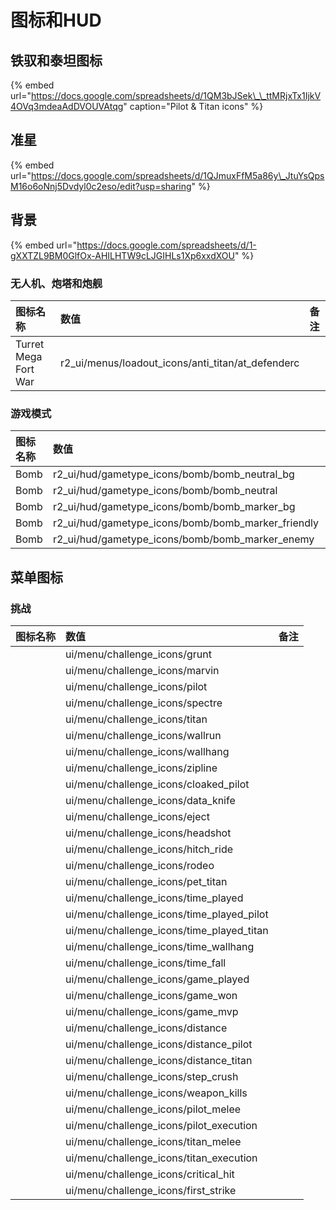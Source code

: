 # 图标和HUD

## 铁驭和泰坦图标

{% embed url="https://docs.google.com/spreadsheets/d/1QM3bJSek\_\_ttMRjxTx1IjkV4OVq3mdeaAdDVOUVAtqg" caption="Pilot & Titan icons" %}

## 准星

{% embed url="https://docs.google.com/spreadsheets/d/1QJmuxFfM5a86y\_JtuYsQpsM16o6oNnj5Dvdyl0c2eso/edit?usp=sharing" %}

## 背景

{% embed url="https://docs.google.com/spreadsheets/d/1-gXXTZL9BM0GlfOx-AHILHTW9cLJGIHLs1Xp6xxdXOU" %}



### 无人机、炮塔和炮舰

| 图标名称 | 数值 | 备注 |
| :--- | :--- | :--- |
| Turret Mega Fort War | r2\_ui/menus/loadout\_icons/anti\_titan/at\_defenderc |  |

### 游戏模式

| 图标名称 | 数值 | 备注 |
| :--- | :--- | :--- |
| Bomb | r2\_ui/hud/gametype\_icons/bomb/bomb\_neutral\_bg |  |
| Bomb | r2\_ui/hud/gametype\_icons/bomb/bomb\_neutral |  |
| Bomb | r2\_ui/hud/gametype\_icons/bomb/bomb\_marker\_bg |  |
| Bomb | r2\_ui/hud/gametype\_icons/bomb/bomb\_marker\_friendly |  |
| Bomb | r2\_ui/hud/gametype\_icons/bomb/bomb\_marker\_enemy |  |

## 菜单图标

### 挑战

| 图标名称 | 数值 | 备注 |
| :--- | :--- | :--- |
|  | ui/menu/challenge\_icons/grunt |  |
|  | ui/menu/challenge\_icons/marvin |  |
|  | ui/menu/challenge\_icons/pilot |  |
|  | ui/menu/challenge\_icons/spectre |  |
|  | ui/menu/challenge\_icons/titan |  |
|  | ui/menu/challenge\_icons/wallrun |  |
|  | ui/menu/challenge\_icons/wallhang |  |
|  | ui/menu/challenge\_icons/zipline |  |
|  | ui/menu/challenge\_icons/cloaked\_pilot |  |
|  | ui/menu/challenge\_icons/data\_knife |  |
|  | ui/menu/challenge\_icons/eject |  |
|  | ui/menu/challenge\_icons/headshot |  |
|  | ui/menu/challenge\_icons/hitch\_ride |  |
|  | ui/menu/challenge\_icons/rodeo |  |
|  | ui/menu/challenge\_icons/pet\_titan |  |
|  | ui/menu/challenge\_icons/time\_played |  |
|  | ui/menu/challenge\_icons/time\_played\_pilot |  |
|  | ui/menu/challenge\_icons/time\_played\_titan |  |
|  | ui/menu/challenge\_icons/time\_wallhang |  |
|  | ui/menu/challenge\_icons/time\_fall |  |
|  | ui/menu/challenge\_icons/game\_played |  |
|  | ui/menu/challenge\_icons/game\_won |  |
|  | ui/menu/challenge\_icons/game\_mvp |  |
|  | ui/menu/challenge\_icons/distance |  |
|  | ui/menu/challenge\_icons/distance\_pilot |  |
|  | ui/menu/challenge\_icons/distance\_titan |  |
|  | ui/menu/challenge\_icons/step\_crush |  |
|  | ui/menu/challenge\_icons/weapon\_kills |  |
|  | ui/menu/challenge\_icons/pilot\_melee |  |
|  | ui/menu/challenge\_icons/pilot\_execution |  |
|  | ui/menu/challenge\_icons/titan\_melee |  |
|  | ui/menu/challenge\_icons/titan\_execution |  |
|  | ui/menu/challenge\_icons/critical\_hit |  |
|  | ui/menu/challenge\_icons/first\_strike |  |

|  |
| :--- |


